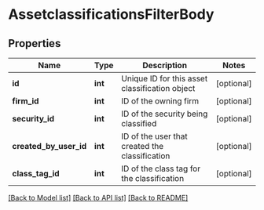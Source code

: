 # AssetclassificationsFilterBody

## Properties
Name | Type | Description | Notes
------------ | ------------- | ------------- | -------------
**id** | **int** | Unique ID for this asset classification object | [optional] 
**firm_id** | **int** | ID of the owning firm | [optional] 
**security_id** | **int** | ID of the security being classified | [optional] 
**created_by_user_id** | **int** | ID of the user that created the classification | [optional] 
**class_tag_id** | **int** | ID of the class tag for the classification | [optional] 

[[Back to Model list]](../README.md#documentation-for-models) [[Back to API list]](../README.md#documentation-for-api-endpoints) [[Back to README]](../README.md)

